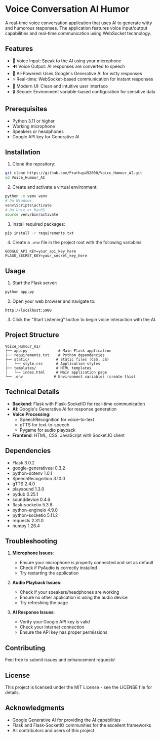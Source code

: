 # Voice Conversation AI Humor

A real-time voice conversation application that uses AI to generate witty and humorous responses. The application features voice input/output capabilities and real-time communication using WebSocket technology.

## Features

- 🎤 Voice Input: Speak to the AI using your microphone
- 🔊 Voice Output: AI responses are converted to speech
- 🤖 AI-Powered: Uses Google's Generative AI for witty responses
- ⚡ Real-time: WebSocket-based communication for instant responses
- 🎨 Modern UI: Clean and intuitive user interface
- 🔒 Secure: Environment variable-based configuration for sensitive data

## Prerequisites

- Python 3.11 or higher
- Working microphone
- Speakers or headphones
- Google API key for Generative AI

## Installation

1. Clone the repository:
```bash
git clone https://github.com/Prathap452000/Voice_Humour_AI.git
cd Voice_Humour_AI
```

2. Create and activate a virtual environment:
```bash
python -m venv venv
# On Windows
venv\Scripts\activate
# On Unix or MacOS
source venv/bin/activate
```

3. Install required packages:
```bash
pip install -r requirements.txt
```

4. Create a `.env` file in the project root with the following variables:
```
GOOGLE_API_KEY=your_api_key_here
FLASK_SECRET_KEY=your_secret_key_here
```

## Usage

1. Start the Flask server:
```bash
python app.py
```

2. Open your web browser and navigate to:
```
http://localhost:5000
```

3. Click the "Start Listening" button to begin voice interaction with the AI.

## Project Structure

```
Voice_Humour_AI/
├── app.py              # Main Flask application
├── requirements.txt    # Python dependencies
├── static/            # Static files (CSS, JS)
│   └── style.css      # Application styles
├── templates/         # HTML templates
│   └── index.html     # Main application page
└── .env              # Environment variables (create this)
```

## Technical Details

- **Backend**: Flask with Flask-SocketIO for real-time communication
- **AI**: Google's Generative AI for response generation
- **Voice Processing**: 
  - SpeechRecognition for voice-to-text
  - gTTS for text-to-speech
  - Pygame for audio playback
- **Frontend**: HTML, CSS, JavaScript with Socket.IO client

## Dependencies

- Flask 3.0.2
- google-generativeai 0.3.2
- python-dotenv 1.0.1
- SpeechRecognition 3.10.0
- gTTS 2.4.0
- playsound 1.3.0
- pydub 0.25.1
- sounddevice 0.4.6
- flask-socketio 5.3.6
- python-engineio 4.9.0
- python-socketio 5.11.2
- requests 2.31.0
- numpy 1.26.4

## Troubleshooting

1. **Microphone Issues**:
   - Ensure your microphone is properly connected and set as default
   - Check if PyAudio is correctly installed
   - Try restarting the application

2. **Audio Playback Issues**:
   - Check if your speakers/headphones are working
   - Ensure no other application is using the audio device
   - Try refreshing the page

3. **AI Response Issues**:
   - Verify your Google API key is valid
   - Check your internet connection
   - Ensure the API key has proper permissions

## Contributing

Feel free to submit issues and enhancement requests!

## License

This project is licensed under the MIT License - see the LICENSE file for details.

## Acknowledgments

- Google Generative AI for providing the AI capabilities
- Flask and Flask-SocketIO communities for the excellent frameworks
- All contributors and users of this project 